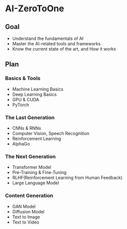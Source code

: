 # AI-ZeroToOne

## Goal
 - Understand the fundamentals of AI
 - Master the AI-related tools and frameworks
 - Know the current state of the art, and How it works

## Plan
### Basics & Tools
 - Machine Learning Basics
 - Deep Learning Basics
 - GPU & CUDA
 - PyTorch

### The Last Generation
 - CNNs & RNNs
 - Computer Vision, Speech Recognition
 - Reinforcement Learning
 - AlphaGo

### The Next Generation
 - Transformer Model
 - Pre-Training & Fine-Tuning
 - RLHF(Reinforcement Learning from Human Feedback)
 - Large Language Model

### Content Generation
 - GAN Model
 - Diffusion Model
 - Text to Image
 - Text to Video
